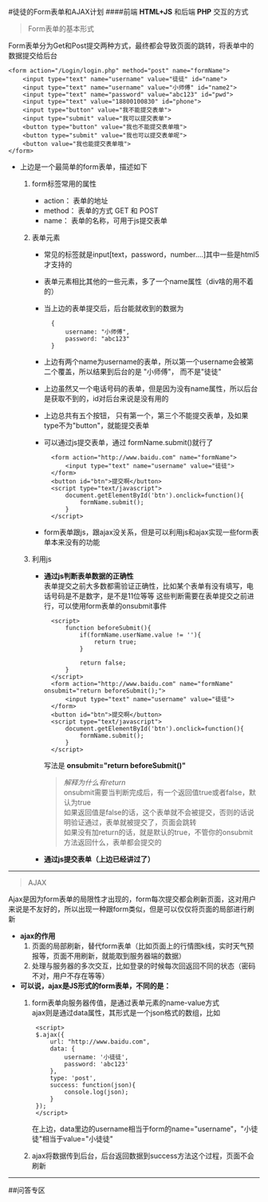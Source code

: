 #徒徒的Form表单和AJAX计划
####前端 **HTML+JS** 和后端 **PHP** 交互的方式  
	
>Form表单的基本形式  

Form表单分为Get和Post提交两种方式，最终都会导致页面的跳转，将表单中的数据提交给后台

	<form action="/Login/login.php" method="post" name="formName">
		<input type="text" name="username" value="徒徒" id="name">
		<input type="text" name="username" value="小师傅" id="name2">
		<input type="text" name="password" value="abc123" id="pwd">
		<input type="text" value="18800100830" id="phone">
		<input type="button" value="我不能提交表单">
		<input type="submit" value="我可以提交表单">
		<button type="button" value="我也不能提交表单哦">
		<button type="submit" value="我也可以提交表单呢">
		<button value="我也能提交表单哦">
	</form>	
* 上边是一个最简单的form表单，描述如下  
	1. form标签常用的属性
		* action： 表单的地址
		* method： 表单的方式 GET 和 POST
		* name：   表单的名称，可用于js提交表单
	
	2. 表单元素
		* 常见的标签就是input[text，password，number....]其中一些是html5才支持的
		* 表单元素相比其他的一些元素，多了一个name属性（div啥的用不着的）
		* 当上边的表单提交后，后台能就收到的数据为
			  
				{
					username: "小师傅",
					password: "abc123"		
				}
		* 上边有两个name为username的表单，所以第一个username会被第二个覆盖，所以结果到后台的是 "小师傅"， 而不是"徒徒"
		* 上边虽然又一个电话号码的表单，但是因为没有name属性，所以后台是获取不到的，id对后台来说是没有用的
		* 上边总共有五个按钮， 只有第一个，第三个不能提交表单，及如果type不为"button"，就能提交表单
		* 可以通过js提交表单，通过 formName.submit()就行了
		
				<form action="http://www.baidu.com" name="formName">
					<input type="text" name="username" value="徒徒">
				</form>
				<button id="btn">提交啊</button>
				<script type="text/javascript">
					document.getElementById('btn').onclick=function(){
						formName.submit();
					}
				</script>
		* form表单跟js，跟ajax没关系，但是可以利用js和ajax实现一些form表单本来没有的功能
	3. 利用js
		* **通过js判断表单数据的正确性**  
			表单提交之前大多数都需验证正确性，比如某个表单有没有填写，电话号码是不是数字，是不是11位等等
		 	这些判断需要在表单提交之前进行，可以使用form表单的onsubmit事件

				<script>
					function beforeSubmit(){
						if(formName.userName.value != ''){
							return true;
						}
						
						return false;
					}
				</script>
				<form action="http://www.baidu.com" name="formName" onsubmit="return beforeSubmit();">
					<input type="text" name="username" value="徒徒">
				</form>
				<button id="btn">提交啊</button>
				<script type="text/javascript">
					document.getElementById('btn').onclick=function(){
						formName.submit();
					}
				</script>

			写法是 **onsubmit="return beforeSubmit()"**  
			>*解释为什么有return*  
			onsubmit需要当判断完成后，有一个返回值true或者false，默认为true  
			如果返回值是false的话，这个表单就不会被提交，否则的话说明验证通过，表单就被提交了，页面会跳转  
			如果没有加return的话，就是默认的true，不管你的onsubmit方法返回什么，表单都会提交的

		* **通过js提交表单（上边已经讲过了）**
	
***
>AJAX  

Ajax是因为form表单的局限性才出现的，form每次提交都会刷新页面，这对用户来说是不友好的，所以出现一种跟form类似，但是可以仅仅将页面的局部进行刷新  

* **ajax的作用**  
	1. 页面的局部刷新，替代form表单（比如页面上的行情图k线，实时天气预报等，页面不用刷新，就能取到服务器端的数据）
	2. 处理与服务器的多次交互，比如登录的时候每次回返回不同的状态（密码不对，用户不存在等等）
* **可以说，ajax是JS形式的form表单，不同的是：**
	1. form表单向服务器传值，是通过表单元素的name-value方式  
		ajax则是通过data属性，其形式是一个json格式的数组，比如  
			
			<script>
			$.ajax({
				url: "http://www.baidu.com",
				data: {
					username: '小徒徒',
					password: 'abc123'
				},
				type: 'post',
				success: function(json){
					console.log(json);
				}
			});
			</script>
		
		在上边，data里边的username相当于form的name="username"，"小徒徒"相当于value="小徒徒"
	2. ajax将数据传到后台，后台返回数据到success方法这个过程，页面不会刷新


***
##问答专区
